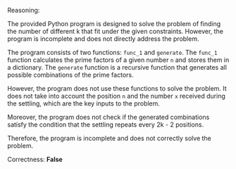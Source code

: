 Reasoning:

The provided Python program is designed to solve the problem of finding the number of different k that fit under the given constraints. However, the program is incomplete and does not directly address the problem.

The program consists of two functions: `func_1` and `generate`. The `func_1` function calculates the prime factors of a given number `n` and stores them in a dictionary. The `generate` function is a recursive function that generates all possible combinations of the prime factors.

However, the program does not use these functions to solve the problem. It does not take into account the position `n` and the number `x` received during the settling, which are the key inputs to the problem.

Moreover, the program does not check if the generated combinations satisfy the condition that the settling repeats every 2k - 2 positions.

Therefore, the program is incomplete and does not correctly solve the problem.

Correctness: **False**